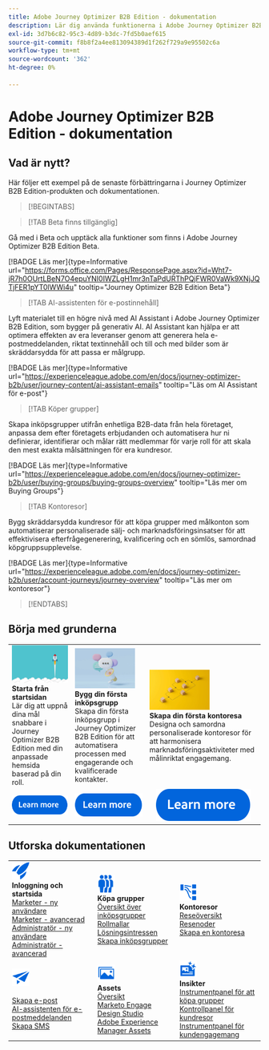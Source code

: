 ```yaml
---
title: Adobe Journey Optimizer B2B Edition - dokumentation
description: Lär dig använda funktionerna i Adobe Journey Optimizer B2B Edition.
exl-id: 3d7b6c82-95c3-4d89-b3dc-7fd5b0aef615
source-git-commit: f8b8f2a4ee813094389d1f262f729a9e95502c6a
workflow-type: tm+mt
source-wordcount: '362'
ht-degree: 0%

---
```


# Adobe Journey Optimizer B2B Edition - dokumentation

## Vad är nytt?

Här följer ett exempel på de senaste förbättringarna i Journey Optimizer B2B Edition-produkten och dokumentationen.

<!-- For a comprehensive list of features, improvements, and fixes, check out the detailed < Release Notes >. Stay up-to-date with the latest changes in our documentation by visiting the , < documentation updates page >. -->

>[!BEGINTABS]

>[!TAB Beta finns tillgänglig]

Gå med i Beta och upptäck alla funktioner som finns i Adobe Journey Optimizer B2B Edition Beta.

[!BADGE Läs mer]{type=Informative url="https://forms.office.com/Pages/ResponsePage.aspx?id=Wht7-jR7h0OUrtLBeN7O4epuYNI0IWZLgH1mr3nTaPdURThPQjFWR0VaWk9XNjJQTjFER1pYT0lWWi4u" tooltip="Journey Optimizer B2B Edition Beta"}

>[!TAB AI-assistenten för e-postinnehåll]

Lyft materialet till en högre nivå med AI Assistant i Adobe Journey Optimizer B2B Edition, som bygger på generativ AI. AI Assistant kan hjälpa er att optimera effekten av era leveranser genom att generera hela e-postmeddelanden, riktat textinnehåll och till och med bilder som är skräddarsydda för att passa er målgrupp.

[!BADGE Läs mer]{type=Informative url="https://experienceleague.adobe.com/en/docs/journey-optimizer-b2b/user/journey-content/ai-assistant-emails" tooltip="Läs om AI Assistant för e-post"}

>[!TAB Köper grupper]

Skapa inköpsgrupper utifrån enhetliga B2B-data från hela företaget, anpassa dem efter företagets erbjudanden och automatisera hur ni definierar, identifierar och målar rätt medlemmar för varje roll för att skala den mest exakta målsättningen för era kundresor.

[!BADGE Läs mer]{type=Informative url="https://experienceleague.adobe.com/en/docs/journey-optimizer-b2b/user/buying-groups/buying-groups-overview" tooltip="Läs mer om Buying Groups"}

>[!TAB Kontoresor]

Bygg skräddarsydda kundresor för att köpa grupper med målkonton som automatiserar personaliserade sälj- och marknadsföringsinsatser för att effektivisera efterfrågegenerering, kvalificering och en sömlös, samordnad köpgruppsupplevelse.

[!BADGE Läs mer]{type=Informative url="https://experienceleague.adobe.com/en/docs/journey-optimizer-b2b/user/account-journeys/journey-overview" tooltip="Läs mer om kontoresor"}

>[!ENDTABS]

## Börja med grunderna

<table style="table-layout:fixed">
  <tr style="border: 0;">
    <td>
    <a href="home-page.md"><img width="120px" src="./assets/launch.png"></a>
    <div><strong>Starta från startsidan</strong><br/>Lär dig att uppnå dina mål snabbare i Journey Optimizer B2B Edition med din anpassade hemsida baserad på din roll.</div>
    </td>
      <td>
    <a href="buying-groups/buying-groups-overview.md"><img width="120px" src="./assets/communication.png"></a>
    <div><strong>Bygg din första inköpsgrupp</strong><br/>Skapa din första inköpsgrupp i Journey Optimizer B2B Edition för att automatisera processen med engagerande och kvalificerade kontakter.</div>
    </td>
    <td>
    <a href="journeys/journey-overview.md"><img width="120px" src="./assets/flow.png"></a>
    <div><strong>Skapa din första kontoresa</strong><br/>Designa och samordna personaliserade kontoresor för att harmonisera marknadsföringsaktiviteter med målinriktat engagemang. 
    </div>
    </td>
  </tr>
  <tr style="border: 0;">
    <td align="center"><a href="home-page.md"><img src="../assets/learn-more.svg"></a></td>
    <td align="center"><a href="buying-groups/buying-groups-overview.md"><img src="../assets/learn-more.svg"></a></td>
    <td align="center"><a href="journeys/journey-overview.md"><img src="../assets/learn-more.svg"></a></td>
    </tr>
</table>

## Utforska dokumentationen

<table style="table-layout:auto">
  <tr style="border: 0;">
    <td>
      <img src="../assets/do-not-localize/icon-quick-start.svg" width="35px"><br/>
      <strong> Inloggning och startsida </strong><br/><a href="home-page.md#marketer---new-user">Marketer - ny användare</a><br/><a href="home-page.md#marketer---advanced-user">Marketer - avancerad</a> <br/><a href="home-page.md#administrator---new-user">Administratör - ny användare</a> <br/><a href="home-page.md#administrator---advanced-user">Administratör - avancerad</a>
    </td>
    <!--
    <td>
      <img src="../assets/do-not-localize/icon-configure.svg" width="35px"><br/>
      <strong>Configuration<br/>administration</strong><br/><a href="using/configuration/channel-surfaces.md">Channel surfaces</a> - <a href="using/configuration/about-data-sources-events-actions.md">Configure journeys</a>  - <a href="using/administration/permissions-overview.md">Access control</a> - <a href="using/administration/sandboxes.md">Sandboxes management</a>
    </td> -->
    <td>
      <img src="../assets/do-not-localize/icon_audience.svg" width="35px"><br/>
      <strong> Köpa grupper</strong><br/><a href="./buying-groups/buying-groups-overview.md">Översikt över inköpsgrupper</a><br/><a href="./buying-groups/buying-groups-role-templates.md">Rollmallar</a><br/><a href="./buying-groups/solution-interests.md">Lösningsintressen</a><br/><a href="./buying-groups/buying-groups-create.md">Skapa inköpsgrupper</a>
    </td>
    <td>
      <img src="../assets/do-not-localize/icon-paths.svg" width="35px"><br/>
      <strong>Kontoresor</strong><br/><a href="./journeys/journey-overview.md">Reseöversikt</a><br/><a href="./journeys/journey-nodes.md">Resenoder</a><br/><a href="./journeys/journey-overview.md#create-an-account-journey">Skapa en kontoresa</a>
    </td>
  </tr>
  <tr style="border: 0;">
    <td>
      <img src="../assets/do-not-localize/icon-campaign.svg" width="35px"><br/>
      <strong> </strong><br/><a href="./content/email-authoring.md">Skapa e-post</a><br/><a href="./content/ai-assistant-emails.md">AI-assistenten för e-postmeddelanden</a><br/><a href="./content/sms-authoring.md">Skapa SMS</a>
    </td>
        <td>
      <img src="../assets/do-not-localize/icon_assets.svg" width="35px"><br/>
      <strong> Assets</strong><br/><a href="./content/assets-overview.md">Översikt</a><br/><a href="./content/marketo-engage-design-studio.md">Marketo Engage Design Studio</a><br/><a href="./content/aem-assets.md">Adobe Experience Manager Assets</a>
    </td>
    <td>
      <img src="../assets/do-not-localize/icon-offer.svg" width="35px"><br/>
      <strong> Insikter </strong><br/><a href="./dashboards/buying-groups-dashboard.md">Instrumentpanel för att köpa grupper</a><br/><a href="./dashboards/journeys-dashboard.md">Kontrollpanel för kundresor</a><br/><a href="./dashboards/engagement-dashboard.md">Instrumentpanel för kundengagemang</a>
    </td>

</tr>
</table>

<!-- 

## Additional resources

<table style="table-layout:fixed"><tr style="border: 0;">
<td><strong>Adobe Journey Optimizer</strong><br/>
<a href="https://experienceleague.adobe.com/docs/journey-optimizer-learn/tutorials/overview.html" target="_blank">Tutorials</a> - <a href="https://helpx.adobe.com/legal/product-descriptions/adobe-journey-optimizer.html" target="_blank">Product description</a> - <a href="https://www.adobe.com/content/dam/cc/en/security/pdfs/AJO_SecurityOverview.pdf" target="_blank">Security overview (PDF)</a> - <a href="https://developer.adobe.com/journey-optimizer-apis/" target="_blank">APIs reference</a> - <a href="https://experienceleague.adobe.com/tools/ajo-schemas/schema-dictionary.html" target="_blank">Journey Optimizer Schema Dictionary</a>

</td>
<td><strong>Adobe Experience Platform</strong><br/>
<a href="https://experienceleague.adobe.com/docs/experience-platform/landing/home.html" target="_blank">Documentation</a> - <a href="https://www.adobe.com/experience-platform/documentation-and-developer-resources.html" target="_blank">Developers resources</a>
</td>
</tr></table> -->
